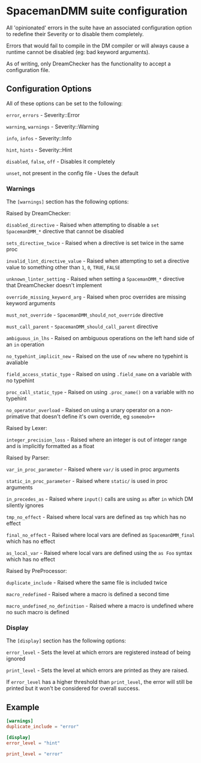 # SpacemanDMM suite configuration

All 'opinionated' errors in the suite have an associated configuration option to redefine their Severity or to disable them completely.

Errors that would fail to compile in the DM compiler or will always cause a runtime cannot be disabled (eg: bad keyword arguments).

As of writing, only DreamChecker has the functionality to accept a configuration file.

## Configuration Options

All of these options can be set to the following:

`error`, `errors` - Severity::Error

`warning`, `warnings` - Severity::Warning

`info`, `infos` - Severity::Info

`hint`, `hints` - Severity::Hint

`disabled`, `false`, `off` - Disables it completely

`unset`, not present in the config file - Uses the default

### Warnings

The `[warnings]` section has the following options:

Raised by DreamChecker:

`disabled_directive` - Raised when attempting to disable a `set SpacemanDMM_*` directive that cannot be disabled

`sets_directive_twice` - Raised when a directive is set twice in the same proc

`invalid_lint_directive_value` - Raised when attempting to set a directive value to something other than `1`, `0`, `TRUE`, `FALSE`

`unknown_linter_setting` - Raised when setting a `SpacemanDMM_*` directive that DreamChecker doesn't implement

`override_missing_keyword_arg` - Raised when proc overrides are missing keyword arguments

`must_not_override` - `SpacemanDMM_should_not_override` directive

`must_call_parent` - `SpacemanDMM_should_call_parent` directive

`ambiguous_in_lhs` - Raised on ambiguous operations on the left hand side of an `in` operation

`no_typehint_implicit_new` - Raised on the use of `new` where no typehint is avaliable

`field_access_static_type` - Raised on using `.field_name` on a variable with no typehint

`proc_call_static_type` - Raised on using `.proc_name()` on a variable with no typehint

`no_operator_overload` - Raised on using a unary operator on a non-primative that doesn't define it's own override, eg `somemob++`

Raised by Lexer:

`integer_precision_loss` - Raised where an integer is out of integer range and is implicitly formatted as a float

Raised by Parser:

`var_in_proc_parameter` - Raised where `var/` is used in proc arguments

`static_in_proc_parameter` - Raised where `static/` is used in proc arguments

`in_precedes_as` - Raised where `input()` calls are using `as` after `in` which DM silently ignores

`tmp_no_effect` - Raised where local vars are defined as `tmp` which has no effect

`final_no_effect` - Raised where local vars are defined as `SpacemanDMM_final` which has no effect

`as_local_var` - Raised where local vars are defined using the `as Foo` syntax which has no effect

Raised by PreProcessor:

`duplicate_include` - Raised where the same file is included twice

`macro_redefined` - Raised where a macro is defined a second time

`macro_undefined_no_definition` - Raised where a macro is undefined where no such macro is defined

### Display

The `[display]` section has the following options:

`error_level` - Sets the level at which errors are registered instead of being ignored

`print_level` - Sets the level at which errors are printed as they are raised.

If `error_level` has a higher threshold than `print_level`, the error will still be printed but it won't be considered for overall success.

## Example

```toml
[warnings]
duplicate_include = "error"

[display]
error_level = "hint"

print_level = "error"
```
